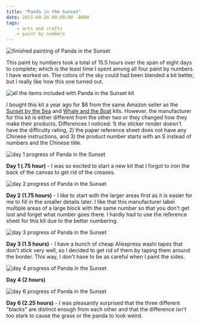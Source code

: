 ```yaml
---
title: "Panda in the Sunset"
date: 2021-09-26 00:00:00 -0800
tags:
    - arts and crafts
    - paint by numbers
---
```


![finished painting of Panda in the Sunset](https://i.imgur.com/bgQAwf4.jpg)

This paint by numbers took a total of 15.5 hours over the span of eight days to complete; which is the least time I spent among all four paint by numbers I have worked on. The colors of the sky could had been blended a bit better, but I really like how this one turned out.

![all the items included with Panda in the Sunset kit](https://i.imgur.com/uGYb5Rd.jpg)

I bought this kit a year ago for $6 from the same Amazon seller as the [Sunset by the Sea](/Museum/2021-09-19-sunset-by-the-sea) and [Whale and the Boat](/Museum/2020-11-18-whale-and-the-boat) kits. However, the manufacturer for this kit is either different from the other two or they changed how they make their products. Differences I noticed: 1) the sticker render doesn't have the difficulty rating, 2) the paper reference sheet does not have any Chinese instructions, and 3) the product number starts with an S instead of numbers and the Chinese title.

![day 1 progress of Panda in the Sunset](https://i.imgur.com/WPA8H2T.jpg)

**Day 1 (.75 hour)** - I was so excited to start a new kit that I forgot to iron the back of the canvas to get rid of the creases.

![day 2 progress of Panda in the Sunset](https://i.imgur.com/OhOJdrb.jpg)

**Day 2 (1.75 hours)** - I like to start with the larger areas first as it is easier for me to fill in the smaller details later. I like that this manufacturer label multiple areas of a large block with the same number so that you don't get lost and forget what number goes there. I hardly had to use the reference sheet for this kit due to the better numbering.

![day 3 progress of Panda in the Sunset](https://i.imgur.com/vQXNKwC.jpg)

**Day 3 (1.5 hours)** - I have a bunch of cheap Aliexpress washi tapes that don't stick very well, so I decided to get rid of them by taping them around the border. This way, I don't have to be as careful when I paint the sides.

![day 4 progress of Panda in the Sunset](https://i.imgur.com/h2kupJF.jpg)

**Day 4 (2 hours)**

![day 6 progress of Panda in the Sunset](https://i.imgur.com/MuP15S0.jpg)

**Day 6 (2.25 hours)** - I was pleasantly surprised that the three different "blacks" are distinct enough from each other and that the difference isn't too stark to cause the grass or the panda to look weird.
